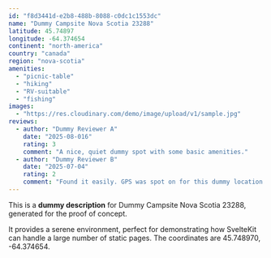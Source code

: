 ```yaml
---
id: "f8d3441d-e2b8-488b-8088-c0dc1c1553dc"
name: "Dummy Campsite Nova Scotia 23288"
latitude: 45.74897
longitude: -64.374654
continent: "north-america"
country: "canada"
region: "nova-scotia"
amenities:
  - "picnic-table"
  - "hiking"
  - "RV-suitable"
  - "fishing"
images:
  - "https://res.cloudinary.com/demo/image/upload/v1/sample.jpg"
reviews:
  - author: "Dummy Reviewer A"
    date: "2025-08-016"
    rating: 3
    comment: "A nice, quiet dummy spot with some basic amenities."
  - author: "Dummy Reviewer B"
    date: "2025-07-04"
    rating: 2
    comment: "Found it easily. GPS was spot on for this dummy location."
---
```


This is a **dummy description** for Dummy Campsite Nova Scotia 23288, generated for the proof of concept.

It provides a serene environment, perfect for demonstrating how SvelteKit can handle a large number of static pages. The coordinates are 45.748970, -64.374654.
